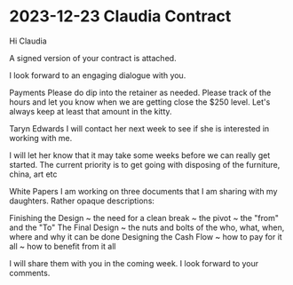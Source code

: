 # 2023-12-23 Claudia Contract

Hi Claudia

A signed version of your contract is attached.

I look forward to an engaging dialogue with you.

Payments
Please do dip into the retainer as needed. Please track of the hours and let you know when we are getting close the $250 level. Let's always keep at least that amount in the kitty.

Taryn Edwards
I will contact her next week to see if she is interested in working with me.

I will let her know that it may take some weeks before we can really get started. The current priority is to get going with disposing of the furniture, china, art etc

White Papers
I am working on three documents that I am sharing with my daughters. Rather opaque descriptions:

Finishing the Design ~ the need for a clean break ~ the pivot ~ the "from" and the "To"
The Final Design ~ the nuts and bolts of the who, what, when, where and why it can be done
Designing the Cash Flow ~ how to pay for it all ~ how to benefit from it all

I will share them with you in the coming week. I look forward to your comments.



